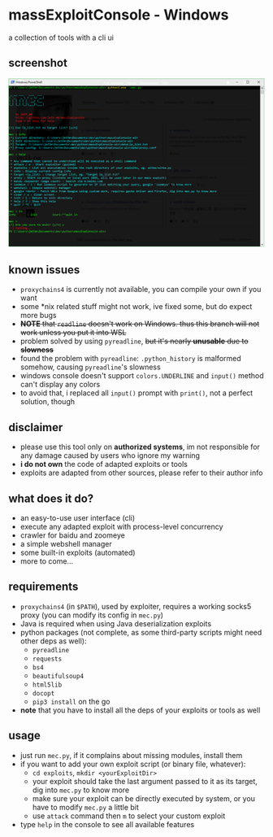 # massExploitConsole - Windows
a collection of tools with a cli ui

## screenshot

![](/screenshot/main.png)

## known issues

- `proxychains4` is currently not available, you can compile your own if you want
- some *nix related stuff might not work, ive fixed some, but do expect more bugs
- <s>**NOTE** that `readline` doesn't work on Windows. thus this branch will not work unless you put it into WSL</s> 
- problem solved by using `pyreadline`, <s>but it's nearly **unusable** due to **slowness**</s>
- found the problem with `pyreadline`: `.python_history` is malformed somehow, causing `pyreadline`'s slowness
- windows console doesn't support `colors.UNDERLINE` and `input()` method can't display any colors
- to avoid that, i replaced all `input()` prompt with `print()`, not a perfect solution, though

## disclaimer

- please use this tool only on **authorized systems**, im not responsible for any damage caused by users who ignore my warning
- **i do not own** the code of adapted exploits or tools
- exploits are adapted from other sources, please refer to their author info


## what does it do?

- an easy-to-use user interface (cli)
- execute any adapted exploit with process-level concurrency
- crawler for baidu and zoomeye
- a simple webshell manager
- some built-in exploits (automated)
- more to come...


## requirements

- `proxychains4` (in `$PATH`), used by exploiter, requires a working socks5 proxy (you can modify its config in `mec.py`)
- Java is required when using Java deserialization exploits
- python packages (not complete, as some third-party scripts might need other deps as well):
    - `pyreadline`
    - `requests`
    - `bs4`
    - `beautifulsoup4`
    - `html5lib`
    - `docopt`
    - `pip3 install` on the go
- **note** that you have to install all the deps of your exploits or tools as well


## usage

- just run `mec.py`, if it complains about missing modules, install them
- if you want to add your own exploit script (or binary file, whatever):
    - `cd exploits`, `mkdir <yourExploitDir>`
    - your exploit should take the last argument passed to it as its target, dig into `mec.py` to know more
    - make sure your exploit can be directly executed by system, or you have to modify `mec.py` a little bit
    - use `attack` command then `m` to select your custom exploit
- type `help` in the console to see all available features
